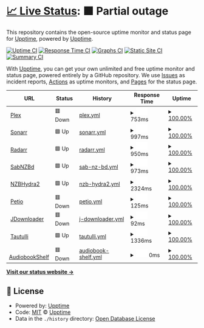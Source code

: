 # [📈 Live Status](https://upptime.saunderez.com): <!--live status--> **🟧 Partial outage**

This repository contains the open-source uptime monitor and status page for [Upptime](https://upptime.js.org), powered by [Upptime](https://github.com/upptime/upptime).

[![Uptime CI](https://github.com/upptime/upptime/workflows/Uptime%20CI/badge.svg)](https://github.com/upptime/upptime/actions?query=workflow%3A%22Uptime+CI%22)
[![Response Time CI](https://github.com/upptime/upptime/workflows/Response%20Time%20CI/badge.svg)](https://github.com/upptime/upptime/actions?query=workflow%3A%22Response+Time+CI%22)
[![Graphs CI](https://github.com/upptime/upptime/workflows/Graphs%20CI/badge.svg)](https://github.com/upptime/upptime/actions?query=workflow%3A%22Graphs+CI%22)
[![Static Site CI](https://github.com/upptime/upptime/workflows/Static%20Site%20CI/badge.svg)](https://github.com/upptime/upptime/actions?query=workflow%3A%22Static+Site+CI%22)
[![Summary CI](https://github.com/upptime/upptime/workflows/Summary%20CI/badge.svg)](https://github.com/upptime/upptime/actions?query=workflow%3A%22Summary+CI%22)

With [Upptime](https://upptime.js.org), you can get your own unlimited and free uptime monitor and status page, powered entirely by a GitHub repository. We use [Issues](https://github.com/upptime/upptime/issues) as incident reports, [Actions](https://github.com/upptime/upptime/actions) as uptime monitors, and [Pages](https://upptime.saunderez.com) for the status page.

<!--start: status pages-->
<!-- This summary is generated by Upptime (https://github.com/upptime/upptime) -->
<!-- Do not edit this manually, your changes will be overwritten -->
<!-- prettier-ignore -->
| URL | Status | History | Response Time | Uptime |
| --- | ------ | ------- | ------------- | ------ |
| <img alt="" src="https://favicons.githubusercontent.com/plex.saunderez.com" height="13"> [Plex](https://plex.saunderez.com) | 🟥 Down | [plex.yml](https://github.com/saunderez/upptime/commits/HEAD/history/plex.yml) | <details><summary><img alt="Response time graph" src="./graphs/plex/response-time-week.png" height="20"> 753ms</summary><br><a href="https://upptime.saunderez.com/history/plex"><img alt="Response time 753" src="https://img.shields.io/endpoint?url=https%3A%2F%2Fraw.githubusercontent.com%2Fsaunderez%2Fupptime%2FHEAD%2Fapi%2Fplex%2Fresponse-time.json"></a><br><a href="https://upptime.saunderez.com/history/plex"><img alt="24-hour response time 753" src="https://img.shields.io/endpoint?url=https%3A%2F%2Fraw.githubusercontent.com%2Fsaunderez%2Fupptime%2FHEAD%2Fapi%2Fplex%2Fresponse-time-day.json"></a><br><a href="https://upptime.saunderez.com/history/plex"><img alt="7-day response time 753" src="https://img.shields.io/endpoint?url=https%3A%2F%2Fraw.githubusercontent.com%2Fsaunderez%2Fupptime%2FHEAD%2Fapi%2Fplex%2Fresponse-time-week.json"></a><br><a href="https://upptime.saunderez.com/history/plex"><img alt="30-day response time 753" src="https://img.shields.io/endpoint?url=https%3A%2F%2Fraw.githubusercontent.com%2Fsaunderez%2Fupptime%2FHEAD%2Fapi%2Fplex%2Fresponse-time-month.json"></a><br><a href="https://upptime.saunderez.com/history/plex"><img alt="1-year response time 753" src="https://img.shields.io/endpoint?url=https%3A%2F%2Fraw.githubusercontent.com%2Fsaunderez%2Fupptime%2FHEAD%2Fapi%2Fplex%2Fresponse-time-year.json"></a></details> | <details><summary><a href="https://upptime.saunderez.com/history/plex">100.00%</a></summary><a href="https://upptime.saunderez.com/history/plex"><img alt="All-time uptime 100.00%" src="https://img.shields.io/endpoint?url=https%3A%2F%2Fraw.githubusercontent.com%2Fsaunderez%2Fupptime%2FHEAD%2Fapi%2Fplex%2Fuptime.json"></a><br><a href="https://upptime.saunderez.com/history/plex"><img alt="24-hour uptime 100.00%" src="https://img.shields.io/endpoint?url=https%3A%2F%2Fraw.githubusercontent.com%2Fsaunderez%2Fupptime%2FHEAD%2Fapi%2Fplex%2Fuptime-day.json"></a><br><a href="https://upptime.saunderez.com/history/plex"><img alt="7-day uptime 100.00%" src="https://img.shields.io/endpoint?url=https%3A%2F%2Fraw.githubusercontent.com%2Fsaunderez%2Fupptime%2FHEAD%2Fapi%2Fplex%2Fuptime-week.json"></a><br><a href="https://upptime.saunderez.com/history/plex"><img alt="30-day uptime 100.00%" src="https://img.shields.io/endpoint?url=https%3A%2F%2Fraw.githubusercontent.com%2Fsaunderez%2Fupptime%2FHEAD%2Fapi%2Fplex%2Fuptime-month.json"></a><br><a href="https://upptime.saunderez.com/history/plex"><img alt="1-year uptime 100.00%" src="https://img.shields.io/endpoint?url=https%3A%2F%2Fraw.githubusercontent.com%2Fsaunderez%2Fupptime%2FHEAD%2Fapi%2Fplex%2Fuptime-year.json"></a></details>
| <img alt="" src="https://favicons.githubusercontent.com/sonarr.saunderez.com" height="13"> [Sonarr](https://sonarr.saunderez.com) | 🟩 Up | [sonarr.yml](https://github.com/saunderez/upptime/commits/HEAD/history/sonarr.yml) | <details><summary><img alt="Response time graph" src="./graphs/sonarr/response-time-week.png" height="20"> 997ms</summary><br><a href="https://upptime.saunderez.com/history/sonarr"><img alt="Response time 997" src="https://img.shields.io/endpoint?url=https%3A%2F%2Fraw.githubusercontent.com%2Fsaunderez%2Fupptime%2FHEAD%2Fapi%2Fsonarr%2Fresponse-time.json"></a><br><a href="https://upptime.saunderez.com/history/sonarr"><img alt="24-hour response time 997" src="https://img.shields.io/endpoint?url=https%3A%2F%2Fraw.githubusercontent.com%2Fsaunderez%2Fupptime%2FHEAD%2Fapi%2Fsonarr%2Fresponse-time-day.json"></a><br><a href="https://upptime.saunderez.com/history/sonarr"><img alt="7-day response time 997" src="https://img.shields.io/endpoint?url=https%3A%2F%2Fraw.githubusercontent.com%2Fsaunderez%2Fupptime%2FHEAD%2Fapi%2Fsonarr%2Fresponse-time-week.json"></a><br><a href="https://upptime.saunderez.com/history/sonarr"><img alt="30-day response time 997" src="https://img.shields.io/endpoint?url=https%3A%2F%2Fraw.githubusercontent.com%2Fsaunderez%2Fupptime%2FHEAD%2Fapi%2Fsonarr%2Fresponse-time-month.json"></a><br><a href="https://upptime.saunderez.com/history/sonarr"><img alt="1-year response time 997" src="https://img.shields.io/endpoint?url=https%3A%2F%2Fraw.githubusercontent.com%2Fsaunderez%2Fupptime%2FHEAD%2Fapi%2Fsonarr%2Fresponse-time-year.json"></a></details> | <details><summary><a href="https://upptime.saunderez.com/history/sonarr">100.00%</a></summary><a href="https://upptime.saunderez.com/history/sonarr"><img alt="All-time uptime 100.00%" src="https://img.shields.io/endpoint?url=https%3A%2F%2Fraw.githubusercontent.com%2Fsaunderez%2Fupptime%2FHEAD%2Fapi%2Fsonarr%2Fuptime.json"></a><br><a href="https://upptime.saunderez.com/history/sonarr"><img alt="24-hour uptime 100.00%" src="https://img.shields.io/endpoint?url=https%3A%2F%2Fraw.githubusercontent.com%2Fsaunderez%2Fupptime%2FHEAD%2Fapi%2Fsonarr%2Fuptime-day.json"></a><br><a href="https://upptime.saunderez.com/history/sonarr"><img alt="7-day uptime 100.00%" src="https://img.shields.io/endpoint?url=https%3A%2F%2Fraw.githubusercontent.com%2Fsaunderez%2Fupptime%2FHEAD%2Fapi%2Fsonarr%2Fuptime-week.json"></a><br><a href="https://upptime.saunderez.com/history/sonarr"><img alt="30-day uptime 100.00%" src="https://img.shields.io/endpoint?url=https%3A%2F%2Fraw.githubusercontent.com%2Fsaunderez%2Fupptime%2FHEAD%2Fapi%2Fsonarr%2Fuptime-month.json"></a><br><a href="https://upptime.saunderez.com/history/sonarr"><img alt="1-year uptime 100.00%" src="https://img.shields.io/endpoint?url=https%3A%2F%2Fraw.githubusercontent.com%2Fsaunderez%2Fupptime%2FHEAD%2Fapi%2Fsonarr%2Fuptime-year.json"></a></details>
| <img alt="" src="https://favicons.githubusercontent.com/radarr.saunderez.com" height="13"> [Radarr](https://radarr.saunderez.com) | 🟩 Up | [radarr.yml](https://github.com/saunderez/upptime/commits/HEAD/history/radarr.yml) | <details><summary><img alt="Response time graph" src="./graphs/radarr/response-time-week.png" height="20"> 950ms</summary><br><a href="https://upptime.saunderez.com/history/radarr"><img alt="Response time 950" src="https://img.shields.io/endpoint?url=https%3A%2F%2Fraw.githubusercontent.com%2Fsaunderez%2Fupptime%2FHEAD%2Fapi%2Fradarr%2Fresponse-time.json"></a><br><a href="https://upptime.saunderez.com/history/radarr"><img alt="24-hour response time 950" src="https://img.shields.io/endpoint?url=https%3A%2F%2Fraw.githubusercontent.com%2Fsaunderez%2Fupptime%2FHEAD%2Fapi%2Fradarr%2Fresponse-time-day.json"></a><br><a href="https://upptime.saunderez.com/history/radarr"><img alt="7-day response time 950" src="https://img.shields.io/endpoint?url=https%3A%2F%2Fraw.githubusercontent.com%2Fsaunderez%2Fupptime%2FHEAD%2Fapi%2Fradarr%2Fresponse-time-week.json"></a><br><a href="https://upptime.saunderez.com/history/radarr"><img alt="30-day response time 950" src="https://img.shields.io/endpoint?url=https%3A%2F%2Fraw.githubusercontent.com%2Fsaunderez%2Fupptime%2FHEAD%2Fapi%2Fradarr%2Fresponse-time-month.json"></a><br><a href="https://upptime.saunderez.com/history/radarr"><img alt="1-year response time 950" src="https://img.shields.io/endpoint?url=https%3A%2F%2Fraw.githubusercontent.com%2Fsaunderez%2Fupptime%2FHEAD%2Fapi%2Fradarr%2Fresponse-time-year.json"></a></details> | <details><summary><a href="https://upptime.saunderez.com/history/radarr">100.00%</a></summary><a href="https://upptime.saunderez.com/history/radarr"><img alt="All-time uptime 100.00%" src="https://img.shields.io/endpoint?url=https%3A%2F%2Fraw.githubusercontent.com%2Fsaunderez%2Fupptime%2FHEAD%2Fapi%2Fradarr%2Fuptime.json"></a><br><a href="https://upptime.saunderez.com/history/radarr"><img alt="24-hour uptime 100.00%" src="https://img.shields.io/endpoint?url=https%3A%2F%2Fraw.githubusercontent.com%2Fsaunderez%2Fupptime%2FHEAD%2Fapi%2Fradarr%2Fuptime-day.json"></a><br><a href="https://upptime.saunderez.com/history/radarr"><img alt="7-day uptime 100.00%" src="https://img.shields.io/endpoint?url=https%3A%2F%2Fraw.githubusercontent.com%2Fsaunderez%2Fupptime%2FHEAD%2Fapi%2Fradarr%2Fuptime-week.json"></a><br><a href="https://upptime.saunderez.com/history/radarr"><img alt="30-day uptime 100.00%" src="https://img.shields.io/endpoint?url=https%3A%2F%2Fraw.githubusercontent.com%2Fsaunderez%2Fupptime%2FHEAD%2Fapi%2Fradarr%2Fuptime-month.json"></a><br><a href="https://upptime.saunderez.com/history/radarr"><img alt="1-year uptime 100.00%" src="https://img.shields.io/endpoint?url=https%3A%2F%2Fraw.githubusercontent.com%2Fsaunderez%2Fupptime%2FHEAD%2Fapi%2Fradarr%2Fuptime-year.json"></a></details>
| <img alt="" src="https://favicons.githubusercontent.com/sabnzbd.saunderez.com" height="13"> [SabNZBd](https://sabnzbd.saunderez.com) | 🟩 Up | [sab-nz-bd.yml](https://github.com/saunderez/upptime/commits/HEAD/history/sab-nz-bd.yml) | <details><summary><img alt="Response time graph" src="./graphs/sab-nz-bd/response-time-week.png" height="20"> 973ms</summary><br><a href="https://upptime.saunderez.com/history/sab-nz-bd"><img alt="Response time 973" src="https://img.shields.io/endpoint?url=https%3A%2F%2Fraw.githubusercontent.com%2Fsaunderez%2Fupptime%2FHEAD%2Fapi%2Fsab-nz-bd%2Fresponse-time.json"></a><br><a href="https://upptime.saunderez.com/history/sab-nz-bd"><img alt="24-hour response time 973" src="https://img.shields.io/endpoint?url=https%3A%2F%2Fraw.githubusercontent.com%2Fsaunderez%2Fupptime%2FHEAD%2Fapi%2Fsab-nz-bd%2Fresponse-time-day.json"></a><br><a href="https://upptime.saunderez.com/history/sab-nz-bd"><img alt="7-day response time 973" src="https://img.shields.io/endpoint?url=https%3A%2F%2Fraw.githubusercontent.com%2Fsaunderez%2Fupptime%2FHEAD%2Fapi%2Fsab-nz-bd%2Fresponse-time-week.json"></a><br><a href="https://upptime.saunderez.com/history/sab-nz-bd"><img alt="30-day response time 973" src="https://img.shields.io/endpoint?url=https%3A%2F%2Fraw.githubusercontent.com%2Fsaunderez%2Fupptime%2FHEAD%2Fapi%2Fsab-nz-bd%2Fresponse-time-month.json"></a><br><a href="https://upptime.saunderez.com/history/sab-nz-bd"><img alt="1-year response time 973" src="https://img.shields.io/endpoint?url=https%3A%2F%2Fraw.githubusercontent.com%2Fsaunderez%2Fupptime%2FHEAD%2Fapi%2Fsab-nz-bd%2Fresponse-time-year.json"></a></details> | <details><summary><a href="https://upptime.saunderez.com/history/sab-nz-bd">100.00%</a></summary><a href="https://upptime.saunderez.com/history/sab-nz-bd"><img alt="All-time uptime 100.00%" src="https://img.shields.io/endpoint?url=https%3A%2F%2Fraw.githubusercontent.com%2Fsaunderez%2Fupptime%2FHEAD%2Fapi%2Fsab-nz-bd%2Fuptime.json"></a><br><a href="https://upptime.saunderez.com/history/sab-nz-bd"><img alt="24-hour uptime 100.00%" src="https://img.shields.io/endpoint?url=https%3A%2F%2Fraw.githubusercontent.com%2Fsaunderez%2Fupptime%2FHEAD%2Fapi%2Fsab-nz-bd%2Fuptime-day.json"></a><br><a href="https://upptime.saunderez.com/history/sab-nz-bd"><img alt="7-day uptime 100.00%" src="https://img.shields.io/endpoint?url=https%3A%2F%2Fraw.githubusercontent.com%2Fsaunderez%2Fupptime%2FHEAD%2Fapi%2Fsab-nz-bd%2Fuptime-week.json"></a><br><a href="https://upptime.saunderez.com/history/sab-nz-bd"><img alt="30-day uptime 100.00%" src="https://img.shields.io/endpoint?url=https%3A%2F%2Fraw.githubusercontent.com%2Fsaunderez%2Fupptime%2FHEAD%2Fapi%2Fsab-nz-bd%2Fuptime-month.json"></a><br><a href="https://upptime.saunderez.com/history/sab-nz-bd"><img alt="1-year uptime 100.00%" src="https://img.shields.io/endpoint?url=https%3A%2F%2Fraw.githubusercontent.com%2Fsaunderez%2Fupptime%2FHEAD%2Fapi%2Fsab-nz-bd%2Fuptime-year.json"></a></details>
| <img alt="" src="https://favicons.githubusercontent.com/nzbhydra.saunderez.com" height="13"> [NZBHydra2](https://nzbhydra.saunderez.com) | 🟩 Up | [nzb-hydra2.yml](https://github.com/saunderez/upptime/commits/HEAD/history/nzb-hydra2.yml) | <details><summary><img alt="Response time graph" src="./graphs/nzb-hydra2/response-time-week.png" height="20"> 2324ms</summary><br><a href="https://upptime.saunderez.com/history/nzb-hydra2"><img alt="Response time 2324" src="https://img.shields.io/endpoint?url=https%3A%2F%2Fraw.githubusercontent.com%2Fsaunderez%2Fupptime%2FHEAD%2Fapi%2Fnzb-hydra2%2Fresponse-time.json"></a><br><a href="https://upptime.saunderez.com/history/nzb-hydra2"><img alt="24-hour response time 2324" src="https://img.shields.io/endpoint?url=https%3A%2F%2Fraw.githubusercontent.com%2Fsaunderez%2Fupptime%2FHEAD%2Fapi%2Fnzb-hydra2%2Fresponse-time-day.json"></a><br><a href="https://upptime.saunderez.com/history/nzb-hydra2"><img alt="7-day response time 2324" src="https://img.shields.io/endpoint?url=https%3A%2F%2Fraw.githubusercontent.com%2Fsaunderez%2Fupptime%2FHEAD%2Fapi%2Fnzb-hydra2%2Fresponse-time-week.json"></a><br><a href="https://upptime.saunderez.com/history/nzb-hydra2"><img alt="30-day response time 2324" src="https://img.shields.io/endpoint?url=https%3A%2F%2Fraw.githubusercontent.com%2Fsaunderez%2Fupptime%2FHEAD%2Fapi%2Fnzb-hydra2%2Fresponse-time-month.json"></a><br><a href="https://upptime.saunderez.com/history/nzb-hydra2"><img alt="1-year response time 2324" src="https://img.shields.io/endpoint?url=https%3A%2F%2Fraw.githubusercontent.com%2Fsaunderez%2Fupptime%2FHEAD%2Fapi%2Fnzb-hydra2%2Fresponse-time-year.json"></a></details> | <details><summary><a href="https://upptime.saunderez.com/history/nzb-hydra2">100.00%</a></summary><a href="https://upptime.saunderez.com/history/nzb-hydra2"><img alt="All-time uptime 100.00%" src="https://img.shields.io/endpoint?url=https%3A%2F%2Fraw.githubusercontent.com%2Fsaunderez%2Fupptime%2FHEAD%2Fapi%2Fnzb-hydra2%2Fuptime.json"></a><br><a href="https://upptime.saunderez.com/history/nzb-hydra2"><img alt="24-hour uptime 100.00%" src="https://img.shields.io/endpoint?url=https%3A%2F%2Fraw.githubusercontent.com%2Fsaunderez%2Fupptime%2FHEAD%2Fapi%2Fnzb-hydra2%2Fuptime-day.json"></a><br><a href="https://upptime.saunderez.com/history/nzb-hydra2"><img alt="7-day uptime 100.00%" src="https://img.shields.io/endpoint?url=https%3A%2F%2Fraw.githubusercontent.com%2Fsaunderez%2Fupptime%2FHEAD%2Fapi%2Fnzb-hydra2%2Fuptime-week.json"></a><br><a href="https://upptime.saunderez.com/history/nzb-hydra2"><img alt="30-day uptime 100.00%" src="https://img.shields.io/endpoint?url=https%3A%2F%2Fraw.githubusercontent.com%2Fsaunderez%2Fupptime%2FHEAD%2Fapi%2Fnzb-hydra2%2Fuptime-month.json"></a><br><a href="https://upptime.saunderez.com/history/nzb-hydra2"><img alt="1-year uptime 100.00%" src="https://img.shields.io/endpoint?url=https%3A%2F%2Fraw.githubusercontent.com%2Fsaunderez%2Fupptime%2FHEAD%2Fapi%2Fnzb-hydra2%2Fuptime-year.json"></a></details>
| <img alt="" src="https://favicons.githubusercontent.com/petio.saunderez.com" height="13"> [Petio](https://petio.saunderez.com) | 🟥 Down | [petio.yml](https://github.com/saunderez/upptime/commits/HEAD/history/petio.yml) | <details><summary><img alt="Response time graph" src="./graphs/petio/response-time-week.png" height="20"> 125ms</summary><br><a href="https://upptime.saunderez.com/history/petio"><img alt="Response time 125" src="https://img.shields.io/endpoint?url=https%3A%2F%2Fraw.githubusercontent.com%2Fsaunderez%2Fupptime%2FHEAD%2Fapi%2Fpetio%2Fresponse-time.json"></a><br><a href="https://upptime.saunderez.com/history/petio"><img alt="24-hour response time 125" src="https://img.shields.io/endpoint?url=https%3A%2F%2Fraw.githubusercontent.com%2Fsaunderez%2Fupptime%2FHEAD%2Fapi%2Fpetio%2Fresponse-time-day.json"></a><br><a href="https://upptime.saunderez.com/history/petio"><img alt="7-day response time 125" src="https://img.shields.io/endpoint?url=https%3A%2F%2Fraw.githubusercontent.com%2Fsaunderez%2Fupptime%2FHEAD%2Fapi%2Fpetio%2Fresponse-time-week.json"></a><br><a href="https://upptime.saunderez.com/history/petio"><img alt="30-day response time 125" src="https://img.shields.io/endpoint?url=https%3A%2F%2Fraw.githubusercontent.com%2Fsaunderez%2Fupptime%2FHEAD%2Fapi%2Fpetio%2Fresponse-time-month.json"></a><br><a href="https://upptime.saunderez.com/history/petio"><img alt="1-year response time 125" src="https://img.shields.io/endpoint?url=https%3A%2F%2Fraw.githubusercontent.com%2Fsaunderez%2Fupptime%2FHEAD%2Fapi%2Fpetio%2Fresponse-time-year.json"></a></details> | <details><summary><a href="https://upptime.saunderez.com/history/petio">100.00%</a></summary><a href="https://upptime.saunderez.com/history/petio"><img alt="All-time uptime 100.00%" src="https://img.shields.io/endpoint?url=https%3A%2F%2Fraw.githubusercontent.com%2Fsaunderez%2Fupptime%2FHEAD%2Fapi%2Fpetio%2Fuptime.json"></a><br><a href="https://upptime.saunderez.com/history/petio"><img alt="24-hour uptime 100.00%" src="https://img.shields.io/endpoint?url=https%3A%2F%2Fraw.githubusercontent.com%2Fsaunderez%2Fupptime%2FHEAD%2Fapi%2Fpetio%2Fuptime-day.json"></a><br><a href="https://upptime.saunderez.com/history/petio"><img alt="7-day uptime 100.00%" src="https://img.shields.io/endpoint?url=https%3A%2F%2Fraw.githubusercontent.com%2Fsaunderez%2Fupptime%2FHEAD%2Fapi%2Fpetio%2Fuptime-week.json"></a><br><a href="https://upptime.saunderez.com/history/petio"><img alt="30-day uptime 100.00%" src="https://img.shields.io/endpoint?url=https%3A%2F%2Fraw.githubusercontent.com%2Fsaunderez%2Fupptime%2FHEAD%2Fapi%2Fpetio%2Fuptime-month.json"></a><br><a href="https://upptime.saunderez.com/history/petio"><img alt="1-year uptime 100.00%" src="https://img.shields.io/endpoint?url=https%3A%2F%2Fraw.githubusercontent.com%2Fsaunderez%2Fupptime%2FHEAD%2Fapi%2Fpetio%2Fuptime-year.json"></a></details>
| <img alt="" src="https://favicons.githubusercontent.com/jdownloader.saunderez.com" height="13"> [JDownloader](https://jdownloader.saunderez.com) | 🟥 Down | [j-downloader.yml](https://github.com/saunderez/upptime/commits/HEAD/history/j-downloader.yml) | <details><summary><img alt="Response time graph" src="./graphs/j-downloader/response-time-week.png" height="20"> 92ms</summary><br><a href="https://upptime.saunderez.com/history/j-downloader"><img alt="Response time 92" src="https://img.shields.io/endpoint?url=https%3A%2F%2Fraw.githubusercontent.com%2Fsaunderez%2Fupptime%2FHEAD%2Fapi%2Fj-downloader%2Fresponse-time.json"></a><br><a href="https://upptime.saunderez.com/history/j-downloader"><img alt="24-hour response time 92" src="https://img.shields.io/endpoint?url=https%3A%2F%2Fraw.githubusercontent.com%2Fsaunderez%2Fupptime%2FHEAD%2Fapi%2Fj-downloader%2Fresponse-time-day.json"></a><br><a href="https://upptime.saunderez.com/history/j-downloader"><img alt="7-day response time 92" src="https://img.shields.io/endpoint?url=https%3A%2F%2Fraw.githubusercontent.com%2Fsaunderez%2Fupptime%2FHEAD%2Fapi%2Fj-downloader%2Fresponse-time-week.json"></a><br><a href="https://upptime.saunderez.com/history/j-downloader"><img alt="30-day response time 92" src="https://img.shields.io/endpoint?url=https%3A%2F%2Fraw.githubusercontent.com%2Fsaunderez%2Fupptime%2FHEAD%2Fapi%2Fj-downloader%2Fresponse-time-month.json"></a><br><a href="https://upptime.saunderez.com/history/j-downloader"><img alt="1-year response time 92" src="https://img.shields.io/endpoint?url=https%3A%2F%2Fraw.githubusercontent.com%2Fsaunderez%2Fupptime%2FHEAD%2Fapi%2Fj-downloader%2Fresponse-time-year.json"></a></details> | <details><summary><a href="https://upptime.saunderez.com/history/j-downloader">100.00%</a></summary><a href="https://upptime.saunderez.com/history/j-downloader"><img alt="All-time uptime 100.00%" src="https://img.shields.io/endpoint?url=https%3A%2F%2Fraw.githubusercontent.com%2Fsaunderez%2Fupptime%2FHEAD%2Fapi%2Fj-downloader%2Fuptime.json"></a><br><a href="https://upptime.saunderez.com/history/j-downloader"><img alt="24-hour uptime 100.00%" src="https://img.shields.io/endpoint?url=https%3A%2F%2Fraw.githubusercontent.com%2Fsaunderez%2Fupptime%2FHEAD%2Fapi%2Fj-downloader%2Fuptime-day.json"></a><br><a href="https://upptime.saunderez.com/history/j-downloader"><img alt="7-day uptime 100.00%" src="https://img.shields.io/endpoint?url=https%3A%2F%2Fraw.githubusercontent.com%2Fsaunderez%2Fupptime%2FHEAD%2Fapi%2Fj-downloader%2Fuptime-week.json"></a><br><a href="https://upptime.saunderez.com/history/j-downloader"><img alt="30-day uptime 100.00%" src="https://img.shields.io/endpoint?url=https%3A%2F%2Fraw.githubusercontent.com%2Fsaunderez%2Fupptime%2FHEAD%2Fapi%2Fj-downloader%2Fuptime-month.json"></a><br><a href="https://upptime.saunderez.com/history/j-downloader"><img alt="1-year uptime 100.00%" src="https://img.shields.io/endpoint?url=https%3A%2F%2Fraw.githubusercontent.com%2Fsaunderez%2Fupptime%2FHEAD%2Fapi%2Fj-downloader%2Fuptime-year.json"></a></details>
| <img alt="" src="https://favicons.githubusercontent.com/tautulli.saunderez.com" height="13"> [Tautulli](https://tautulli.saunderez.com) | 🟩 Up | [tautulli.yml](https://github.com/saunderez/upptime/commits/HEAD/history/tautulli.yml) | <details><summary><img alt="Response time graph" src="./graphs/tautulli/response-time-week.png" height="20"> 1336ms</summary><br><a href="https://upptime.saunderez.com/history/tautulli"><img alt="Response time 1336" src="https://img.shields.io/endpoint?url=https%3A%2F%2Fraw.githubusercontent.com%2Fsaunderez%2Fupptime%2FHEAD%2Fapi%2Ftautulli%2Fresponse-time.json"></a><br><a href="https://upptime.saunderez.com/history/tautulli"><img alt="24-hour response time 1336" src="https://img.shields.io/endpoint?url=https%3A%2F%2Fraw.githubusercontent.com%2Fsaunderez%2Fupptime%2FHEAD%2Fapi%2Ftautulli%2Fresponse-time-day.json"></a><br><a href="https://upptime.saunderez.com/history/tautulli"><img alt="7-day response time 1336" src="https://img.shields.io/endpoint?url=https%3A%2F%2Fraw.githubusercontent.com%2Fsaunderez%2Fupptime%2FHEAD%2Fapi%2Ftautulli%2Fresponse-time-week.json"></a><br><a href="https://upptime.saunderez.com/history/tautulli"><img alt="30-day response time 1336" src="https://img.shields.io/endpoint?url=https%3A%2F%2Fraw.githubusercontent.com%2Fsaunderez%2Fupptime%2FHEAD%2Fapi%2Ftautulli%2Fresponse-time-month.json"></a><br><a href="https://upptime.saunderez.com/history/tautulli"><img alt="1-year response time 1336" src="https://img.shields.io/endpoint?url=https%3A%2F%2Fraw.githubusercontent.com%2Fsaunderez%2Fupptime%2FHEAD%2Fapi%2Ftautulli%2Fresponse-time-year.json"></a></details> | <details><summary><a href="https://upptime.saunderez.com/history/tautulli">100.00%</a></summary><a href="https://upptime.saunderez.com/history/tautulli"><img alt="All-time uptime 100.00%" src="https://img.shields.io/endpoint?url=https%3A%2F%2Fraw.githubusercontent.com%2Fsaunderez%2Fupptime%2FHEAD%2Fapi%2Ftautulli%2Fuptime.json"></a><br><a href="https://upptime.saunderez.com/history/tautulli"><img alt="24-hour uptime 100.00%" src="https://img.shields.io/endpoint?url=https%3A%2F%2Fraw.githubusercontent.com%2Fsaunderez%2Fupptime%2FHEAD%2Fapi%2Ftautulli%2Fuptime-day.json"></a><br><a href="https://upptime.saunderez.com/history/tautulli"><img alt="7-day uptime 100.00%" src="https://img.shields.io/endpoint?url=https%3A%2F%2Fraw.githubusercontent.com%2Fsaunderez%2Fupptime%2FHEAD%2Fapi%2Ftautulli%2Fuptime-week.json"></a><br><a href="https://upptime.saunderez.com/history/tautulli"><img alt="30-day uptime 100.00%" src="https://img.shields.io/endpoint?url=https%3A%2F%2Fraw.githubusercontent.com%2Fsaunderez%2Fupptime%2FHEAD%2Fapi%2Ftautulli%2Fuptime-month.json"></a><br><a href="https://upptime.saunderez.com/history/tautulli"><img alt="1-year uptime 100.00%" src="https://img.shields.io/endpoint?url=https%3A%2F%2Fraw.githubusercontent.com%2Fsaunderez%2Fupptime%2FHEAD%2Fapi%2Ftautulli%2Fuptime-year.json"></a></details>
| <img alt="" src="https://favicons.githubusercontent.com/audiobookshelf.saunderez.com" height="13"> [AudiobookShelf](https://audiobookshelf.saunderez.com) | 🟥 Down | [audiobook-shelf.yml](https://github.com/saunderez/upptime/commits/HEAD/history/audiobook-shelf.yml) | <details><summary><img alt="Response time graph" src="./graphs/audiobook-shelf/response-time-week.png" height="20"> 0ms</summary><br><a href="https://upptime.saunderez.com/history/audiobook-shelf"><img alt="Response time 0" src="https://img.shields.io/endpoint?url=https%3A%2F%2Fraw.githubusercontent.com%2Fsaunderez%2Fupptime%2FHEAD%2Fapi%2Faudiobook-shelf%2Fresponse-time.json"></a><br><a href="https://upptime.saunderez.com/history/audiobook-shelf"><img alt="24-hour response time 0" src="https://img.shields.io/endpoint?url=https%3A%2F%2Fraw.githubusercontent.com%2Fsaunderez%2Fupptime%2FHEAD%2Fapi%2Faudiobook-shelf%2Fresponse-time-day.json"></a><br><a href="https://upptime.saunderez.com/history/audiobook-shelf"><img alt="7-day response time 0" src="https://img.shields.io/endpoint?url=https%3A%2F%2Fraw.githubusercontent.com%2Fsaunderez%2Fupptime%2FHEAD%2Fapi%2Faudiobook-shelf%2Fresponse-time-week.json"></a><br><a href="https://upptime.saunderez.com/history/audiobook-shelf"><img alt="30-day response time 0" src="https://img.shields.io/endpoint?url=https%3A%2F%2Fraw.githubusercontent.com%2Fsaunderez%2Fupptime%2FHEAD%2Fapi%2Faudiobook-shelf%2Fresponse-time-month.json"></a><br><a href="https://upptime.saunderez.com/history/audiobook-shelf"><img alt="1-year response time 0" src="https://img.shields.io/endpoint?url=https%3A%2F%2Fraw.githubusercontent.com%2Fsaunderez%2Fupptime%2FHEAD%2Fapi%2Faudiobook-shelf%2Fresponse-time-year.json"></a></details> | <details><summary><a href="https://upptime.saunderez.com/history/audiobook-shelf">100.00%</a></summary><a href="https://upptime.saunderez.com/history/audiobook-shelf"><img alt="All-time uptime 100.00%" src="https://img.shields.io/endpoint?url=https%3A%2F%2Fraw.githubusercontent.com%2Fsaunderez%2Fupptime%2FHEAD%2Fapi%2Faudiobook-shelf%2Fuptime.json"></a><br><a href="https://upptime.saunderez.com/history/audiobook-shelf"><img alt="24-hour uptime 100.00%" src="https://img.shields.io/endpoint?url=https%3A%2F%2Fraw.githubusercontent.com%2Fsaunderez%2Fupptime%2FHEAD%2Fapi%2Faudiobook-shelf%2Fuptime-day.json"></a><br><a href="https://upptime.saunderez.com/history/audiobook-shelf"><img alt="7-day uptime 100.00%" src="https://img.shields.io/endpoint?url=https%3A%2F%2Fraw.githubusercontent.com%2Fsaunderez%2Fupptime%2FHEAD%2Fapi%2Faudiobook-shelf%2Fuptime-week.json"></a><br><a href="https://upptime.saunderez.com/history/audiobook-shelf"><img alt="30-day uptime 100.00%" src="https://img.shields.io/endpoint?url=https%3A%2F%2Fraw.githubusercontent.com%2Fsaunderez%2Fupptime%2FHEAD%2Fapi%2Faudiobook-shelf%2Fuptime-month.json"></a><br><a href="https://upptime.saunderez.com/history/audiobook-shelf"><img alt="1-year uptime 100.00%" src="https://img.shields.io/endpoint?url=https%3A%2F%2Fraw.githubusercontent.com%2Fsaunderez%2Fupptime%2FHEAD%2Fapi%2Faudiobook-shelf%2Fuptime-year.json"></a></details>

<!--end: status pages-->

[**Visit our status website →**](https://upptime.saunderez.com)

## 📄 License

- Powered by: [Upptime](https://github.com/upptime/upptime)
- Code: [MIT](./LICENSE) © [Upptime](https://upptime.js.org)
- Data in the `./history` directory: [Open Database License](https://opendatacommons.org/licenses/odbl/1-0/)

